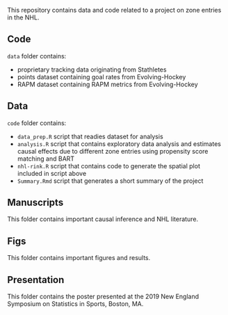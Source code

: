 This repository contains data and code related to a project on zone entries in the NHL.

## Code

`data` folder contains:
- proprietary tracking data originating from Stathletes
- points dataset containing goal rates from Evolving-Hockey
- RAPM dataset containing RAPM metrics from Evolving-Hockey

## Data

`code` folder contains:
- `data_prep.R` script that readies dataset for analysis
- `analysis.R` script that contains exploratory data analysis and estimates causal effects due to different zone entries using propensity score matching and BART
- `nhl-rink.R` script that contains code to generate the spatial plot included in script above
- `Summary.Rmd` script that generates a short summary of the project

## Manuscripts

This folder contains important causal inference and NHL literature.

## Figs

This folder contains important figures and results.

## Presentation

This folder contains the poster presented at the 2019 New England Symposium on Statistics in Sports, Boston, MA.